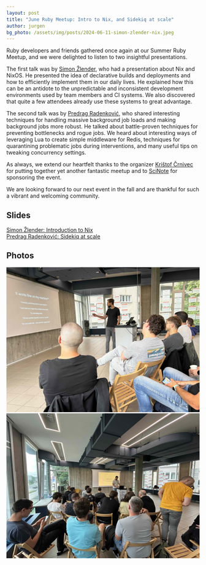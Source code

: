 ```yaml
---
layout: post
title: "June Ruby Meetup: Intro to Nix, and Sidekiq at scale"
author: jurgen
bg_photo: /assets/img/posts/2024-06-11-simon-zlender-nix.jpeg
---
```


Ruby developers and friends gathered once again at our Summer Ruby Meetup, and we were delighted to listen to two insightful presentations.

The first talk was by [Simon Žlender], who had a presentation about Nix and NixOS. He presented the idea of declarative builds and deployments and how to efficiently implement them in our daily lives. He explained how this can be an antidote to the unpredictable and inconsistent development environments used by team members and CI systems. We also discovered that quite a few attendees already use these systems to great advantage.

The second talk was by [Predrag Radenković], who shared interesting techniques for handling massive background job loads and making background jobs more robust. He talked about battle-proven techniques for preventing bottlenecks and rogue jobs. We heard about interesting ways of leveraging Lua to create simple middleware for Redis, techniques for quarantining problematic jobs during interventions, and many useful tips on tweaking concurrency settings.

As always, we extend our heartfelt thanks to the organizer [Krištof Črnivec] for putting together yet another fantastic meetup and to [SciNote] for sponsoring the event.

We are looking forward to our next event in the fall and are thankful for such a vibrant and welcoming community.

## Slides

<a href="https://slides.com/szlend/introduction-to-nix" target="_blank">Simon Žlender: Introduction to Nix</a> <br>
<a href="https://docs.google.com/presentation/d/1gqj274lecqMpGsKZZch8c7V0vTnkS7-PsB-NclHLT8k/edit#slide=id.gc6f80d1ff_0_0" target="_blank">Predrag Radenković: Sidekiq at scale</a>

## Photos

<div class="gallery">
  <a href="/assets/img/posts/2024-06-11-simon-zlender-nix.jpeg" target="_blank" >
    <img src="/assets/img/posts/2024-06-11-simon-zlender-nix.jpeg" alt="Simon Žlender: Intro to Nix">
  </a>
  <a href="/assets/img/posts/2024-06-11-predrag-radenkovic-sidekiq.jpeg" target="_blank" >
    <img src="/assets/img/posts/2024-06-11-predrag-radenkovic-sidekiq.jpeg" alt="Predrag Radenković: Sidekiq at Scale">
  </a>
</div>

[Simon Žlender]: https://github.com/szlend
[Predrag Radenković]: https://www.linkedin.com/in/predrag-radenkovic-07512116
[SciNote]: https://www.scinote.net/
[Krištof Črnivec]: https://www.linkedin.com/in/kristof-crnivec
